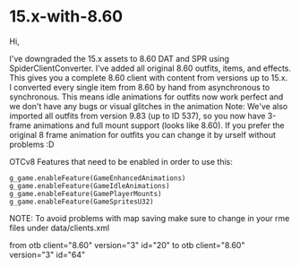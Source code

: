 # 15.x-with-8.60

Hi,

I've downgraded the 15.x assets to 8.60 DAT and SPR using SpiderClientConverter. I've added all original 8.60 outfits, items, and effects.
This gives you a complete 8.60 client with content from versions up to 15.x.
I converted every single item from 8.60 by hand from asynchronous to synchronous. This means idle animations for outfits now work perfect and we don't have any bugs or visual glitches in the animation
Note: We've also imported all outfits from version 9.83 (up to ID 537), so you now have 3-frame animations and full mount support (looks like 8.60). If you prefer the original 8 frame animation for outfits you can change it by urself without problems :D

OTCv8 Features that need to be enabled in order to use this:
    
    g_game.enableFeature(GameEnhancedAnimations)
    g_game.enableFeature(GameIdleAnimations)
    g_game.enableFeature(GamePlayerMounts)
    g_game.enableFeature(GameSpritesU32)

NOTE: To avoid problems with map saving make sure to change in your rme files under data/clients.xml

from
otb client="8.60" version="3" id="20"
to
otb client="8.60" version="3" id="64"